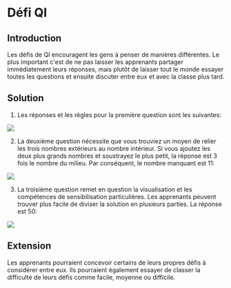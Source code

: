 # Défi QI

## Introduction
Les défis de QI encouragent les gens à penser de manières différentes. Le plus important c'est de ne pas laisser les apprenants partager immédiatement leurs réponses, mais plutôt de laisser tout le monde essayer toutes les questions et ensuite discuter entre eux et avec la classe plus tard.

## Solution
1. Les réponses et les règles pour la première question sont les suivantes:

![](https://github.com/supportingami/sami-maths-club/blob/master/maths-club-pack/images/iq-challenge-one-3.png?raw=true)


2. La deuxième question nécessite que vous trouviez un moyen de relier les trois nombres extérieurs au nombre intérieur. Si vous ajoutez les deux plus grands nombres et soustrayez le plus petit, la réponse est 3 fois le nombre du milieu. Par conséquent, le nombre manquant est 11:

![](https://github.com/supportingami/sami-maths-club/blob/master/maths-club-pack/images/iq-challenge-one-4.png?raw=true)

3. La troisième question remet en question la visualisation et les compétences de sensibilisation particulières. Les apprenants peuvent trouver plus facile de diviser la solution en plusieurs parties. La réponse est 50:

![](https://github.com/supportingami/sami-maths-club/blob/master/maths-club-pack/images/iq-challenge-one-5.png?raw=true)


## Extension
Les apprenants pourraient concevoir certains de leurs propres défis à considérer entre eux. Ils pourraient également essayer de classer la difficulté de leurs défis comme facile, moyenne ou difficile.  
